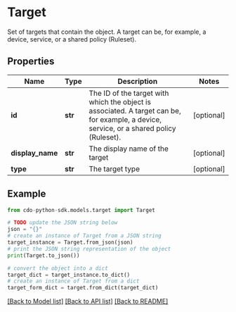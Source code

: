 # Target

Set of targets that contain the object. A target can be, for example, a device, service, or a shared policy (Ruleset).

## Properties

Name | Type | Description | Notes
------------ | ------------- | ------------- | -------------
**id** | **str** | The ID of the target with which the object is associated. A target can be, for example, a device, service, or a shared policy (Ruleset). | [optional] 
**display_name** | **str** | The display name of the target | [optional] 
**type** | **str** | The target type | [optional] 

## Example

```python
from cdo-python-sdk.models.target import Target

# TODO update the JSON string below
json = "{}"
# create an instance of Target from a JSON string
target_instance = Target.from_json(json)
# print the JSON string representation of the object
print(Target.to_json())

# convert the object into a dict
target_dict = target_instance.to_dict()
# create an instance of Target from a dict
target_form_dict = target.from_dict(target_dict)
```
[[Back to Model list]](../README.md#documentation-for-models) [[Back to API list]](../README.md#documentation-for-api-endpoints) [[Back to README]](../README.md)


